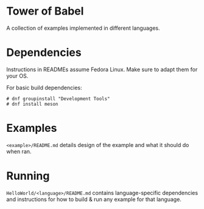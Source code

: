 # Tower of Babel

A collection of examples implemented in different languages.

# Dependencies

Instructions in READMEs assume Fedora Linux. Make sure to adapt them for your OS.

For basic build dependencies:

```
# dnf groupinstall "Development Tools"
# dnf install meson
```

# Examples

`<example>/README.md` details design of the example and what it should do when ran.

# Running

`HelloWorld/<language>/README.md` contains language-specific dependencies and instructions for how to build & run any example for that language.
